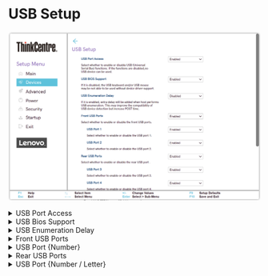# USB Setup #

![](./img/tc_usb_setup.png)

<details><summary>USB Port Access</summary>

Options:

1.  **Enabled** - Default.
2.  Disabled - disables USB.

| WMI Setting name | Values | Locked by SVP |
|:---|:---|:---|
| USBPortAccess | Disabled, Enabled | yes |


</details>

<details><summary>USB Bios Support</summary>

BIOS support for USB mouse and keyboard:

1.  **Enabled** - Default.
2.  Disabled.


</details>

<details><summary>USB Enumeration Delay</summary>

Provides extra delay to USB enumeration (detection and recognition of connected USB devices), to improve compatibility.

!> This may increase POST time.

1.  Enable.
2.  **Disabled** - Default.

| WMI Setting name | Values | Locked by SVP |
|:---|:---|:---|
| USBEnumerationDelay | Disabled, Enabled | yes |


</details>

<details><summary>Front USB Ports</summary>

Affects all of the front USB ports (numbered):

1.  **Enabled** - Default.
2.  Disabled - disables front USB ports, numbered.

?> When `Disabled` is selected, settings for all front USB ports will not be shown.

| WMI Setting name | Values | Locked by SVP |
|:---|:---|:---|
| FrontUSBPorts | Disabled, Enabled | yes |


</details>

<details><summary>USB Port {Number}</summary>

One of the front USB ports, total number depending on model.

Options:

1.  **Enable** - Default.
2.  Disable.

| WMI Setting name | Values | Locked by SVP |
|:---|:---|:---|
| USBPort1 | Disabled, Enabled | yes |

?> The WMI setting name is shown here for USB port 1. For other ports 2-10 replace the 1 with the port number.


</details>

<details><summary>Rear USB Ports</summary>

Affects all of the rear USB ports (numbered):

1.  **Enabled** - Default.
2.  Disabled - disables rear USB ports, numbered.

?> When `Disabled` is selected, settings for all rear USB ports will not be shown.

| WMI Setting name | Values | Locked by SVP |
|:---|:---|:---|
| RearUSBPorts | Disabled, Enabled | yes |


</details>

<details><summary>USB Port {Number / Letter}</summary>

One of the rear USB ports, total number (and labeling) depending on model.

Options:

1.  **Enable** - Default.
2.  Disable.


</details>